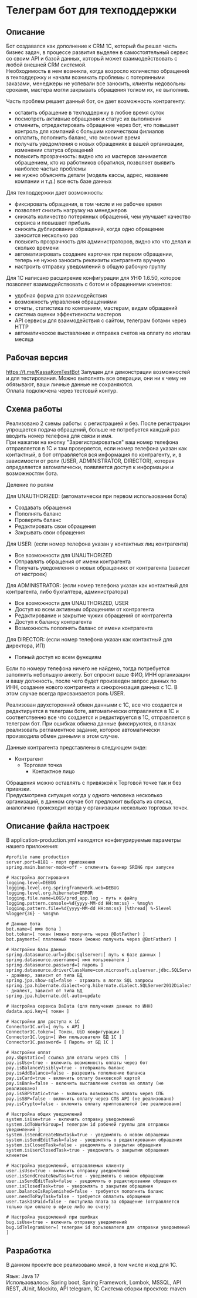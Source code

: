 # Телеграм бот для техподдержки

## Описание

Бот создавался как дополнение к CRM 1С, который бы решал часть бизнес задач, в процессе развития выделен в самостоятельный сервис со своим API и базой данных, который может взаимодействовать с любой внешней CRM системой.     
Необходимость в нем возникла, когда возросло количество обращений в техподдержку и начали возникать проблемы с потерянными заказами, менеджеры не успевали все заносить, клиенты недовольны сроками, мастера могли закрывать обращения толком их, не выполнив.

Часть проблем решает данный бот, он дает возможность контрагенту:
  - оставить обращение в техподдержку в любое время суток
  - посмотреть активные обращения и статус их выполнения
  - отменить, отредактировать обращение через бот, что повышает контроль для компаний с большим количеством филиалов
  - оплатить, пополнить баланс, что экономит время
  - получать уведомления о новых обращениях в вашей организации, изменении статуса обращений
  - повысить прозрачность: видно кто из мастеров занимается обращением, кто из работников обратился, позволяет выявить наиболее частые проблемы
  - не нужно объяснять детали (модель кассы, адрес, название компании и т.д.) все есть базе данных
    
Для техподдержки дает возможность:
  - фиксировать обращения, в том числе и не рабочее время
  - позволяет снизить нагрузку на менеджеров
  - снижать количество потерянных обращений, чем улучшает качество сервиса и повышает прибыль
  - снижать дублирование обращений, когда одно обращение заносится несколько раз
  - повысить прозрачность для администраторов, видно кто что делал и сколько времени
  - автоматизировать создание карточек при первом обращении, теперь не нужно заносить реквизиты контрагента вручную
  - настроить отправку уведомлений в общую рабочую группу

Для 1С написано расширение конфигурации для УНФ 1.6.50, которое позволяет взаимодействовать с ботом и обращениями клиентов: 
  - удобная форма для взаимодействия
  - возможность управления обращениями
  - отчеты, статистика по компаниям, мастерам, видам обращений
  - система оценки эффективности мастеров
  - API сервисы для взаимодействия с сайтом, телеграм ботами через HTTP
  - автоматическое выставление и отправка счетов на оплату по итогам месяца

## Рабочая версия

https://t.me/KassaKomTestBot
Запущен для демонстрации возможностей и для тестирования. Можно выполнять все операции, они ни к чему не обязывают, ваши личные данные не сохраняются.    
Оплата подключена через тестовый контур.

## Схема работы

Реализовано 2 схемы работы: с регистрацией и без. После регистрации упрощается подача обращений, больше не потребуется каждый раз вводить номер телефона для связи и имя.     
При нажатии на кнопку "Зарегистрироваться" ваш номер телефона отправляется в 1С и там проверяется, если номер телефона указан как контактный, в бот отправляется вся информация по контрагенту, и, в зависимости от роли (USER, ADMINISTRATOR, DIRECTOR), которая определяется автоматически, появляется доступ к информации и возможностям бота. 

Деление по ролям

Для UNAUTHORIZED: (автоматически при первом использовании бота)
  - Создавать обращения
  - Пополнять баланс
  - Проверять баланс
  - Редактировать свои обращения
  - Закрывать свои обращения

Для USER: (если номер телефона указан у контактных лиц контрагента)
  - Все возможности для UNAUTHORIZED
  - Отправлять обращения от имени контрагента
  - Получать уведомления о новых обращениях от контрагента (зависит от настроек)

Для ADMINISTRATOR:  (если номер телефона указан как контактный для контрагента, либо бухгалтера, администратора)
  - Все возможности для UNAUTHORIZED, USER
  - Доступ ко всем активным обращениям от контрагента
  - Редактирование и закрытие чужих обращений от контрагента
  - Доступ к балансу контрагента
  - Возможность пополнять баланс от имени контрагента

Для DIRECTOR:  (если номер телефона указан как контактный для директора, ИП)
  - Полный доступ ко всем функциям

Если по номеру телефона ничего не найдено, тогда потребуется заполнить небольшую анкету. Бот спросит ваше ФИО, ИНН организации и вашу должность, после чего будет произведен запрос данных по ИНН, создание нового контрагента и синхронизация данных с 1С. В этом случае всегда присваивается роль USER.     
       
Реализован двухсторонний обмен данными с 1С, все что создается и редактируется в телеграм боте, автоматически отправляется в 1С и соответственно все что создается и редактируется в 1С, отправляется в телеграм бот. При ошибках обмена данные фиксируются, в планах реализовать регламентное задание, которое автоматически производила обмен данными в этом случае.      

Данные контрагента представлены в следующем виде:    
  - Контрагент    
    - Торговая точка    
        - Контактное лицо       
      
Обращения можно оставлять с привязкой к Торговой точке так и без привязки.    
Предусмотрена ситуация когда у одного человека несколько организаций, в данном случае бот предложит выбрать из списка, аналогично происходит когда у организации несколько торговых точек.

## Описание файла настроек

В application-production.yml находятся конфигурируемые параметры нашего приложения:   

```
#profile name production
server.port=8181 - порт приложения
spring.main.banner-mode=off - отключить баннер SRING при запуске

# Настройка логгирования
logging.level=DEBUG
logging.level.org.springframework.web=DEBUG
logging.level.org.hibernate=ERROR
logging.file.name=LOGS/prod_app.log - путь к файлу
logging.pattern.console=%d{yyyy-MM-dd HH:mm:ss} - %msg%n
logging.pattern.file=%d{yyyy-MM-dd HH:mm:ss} [%thread] %-5level %logger{36} - %msg%n

# Данные бота 
bot.name=[ имя бота ]
bot.token=[ токен (можно получить через @BotFather) ]
bot.payment=[ платежный токен (можно получить через @BotFather) ]

# Настройки базы данных
spring.datasource.url=jdbc:sqlserver:[ путь к базе данных ]
spring.datasource.username=[ имя пользователя ]
spring.datasource.password=[ пароль ]
spring.datasource.driverClassName=com.microsoft.sqlserver.jdbc.SQLServerDriver - драйвер, зависит от типа БД
spring.jpa.show-sql=false - отражать в логах SQL запросы
spring.jpa.hibernate.dialect=org.hibernate.dialect.SQLServer2012Dialect - диалект, зависит от типа БД
spring.jpa.hibernate.ddl-auto=update

# Настройка сервиса DaData (для получения данных по ИНН)
dadata.api.key=[ токен ]

# Настройки для доступа к 1С
Connector1C.url=[ путь к API ]
Connector1C.token=[ Токен, UiD конфигурации ]
Connector1C.login=[ Имя пользователя БД 1С ]
Connector1C.password= [ Пароль от БД 1С ]

# Настройки оплат
pay.sbpStatic=[ ссылка для оплаты через СПБ  ]
pay.isUse=true - включить возможность оплаты через бот 
pay.isBalanceVisibly=true - отображать баланс
pay.isAddBalance=false - разрешить пополнение баланса
pay.isCard=true - включить оплату банковской картой
pay.isBank=false - включить выставление счетов на оплату (не реализовано)
pay.isSBPStatic=true - включить возможность оплаты через СПБ
pay.isSBP=false - включить оплату через СПБ API (не реализовано)
pay.isCrypto=false - включить оплату криптовалютой (не реализовано)

# Настройка общих уведомлений
system.isUse=true - включить отправку уведомлений
system.idToWorkGroup=[ телеграм id рабочей группы для отправки уведомлений ]
system.isSendCreateNewTask=true - уведомлять о новом обращении
system.isSendEditTask=false - уведомлять о редактировании обращения 
system.isClosedTask=false - уведомлять о закрытии обращения 
system.isUserClosedTask=true - уведомлять о закрытии обращения клиентом

# Настройка уведомлений, отправляемых клиенту
user.isUse=true - включить отправку уведомлений 
user.isSendCreateNewTask=true - уведомлять о новом обращении
user.isSendEditTask=false - уведомлять о редактировании обращения
user.isClosedTask=true - уведомлять о закрытии обращения
user.balanceIsReplenished=false - требуется пополнить баланс  
user.needToPayTask=false - требуется оплатить обращение
user.taskIsPaid=false - поступила плата за обращение (отправляется только при оплате в офисе либо по счету)

# Настройка уведомлений при ошибках
bug.isUse=true - включить отправку уведомлений 
bug.idTelegramUser=[ телеграм id пользователя для отправки уведомлений ]
```

## Разработка

В данном проекте все реализовано мной, в том числе и код для 1С.

Язык: Java 17   
Использовалось: Spring boot, Spring Framework, Lombok, MSSQL, API REST, JUnit, Mockito, API telegram, 1C
Система сборки проектов: maven
